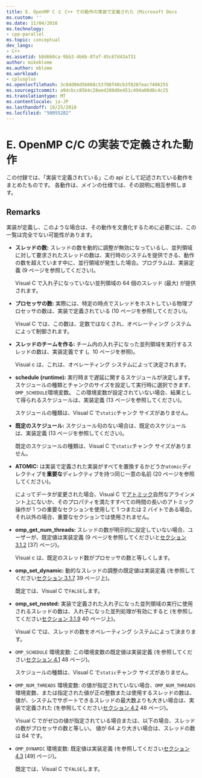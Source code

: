 ```yaml
---
title: E. OpenMP C と C++ での動作の実装で定義された |Microsoft Docs
ms.custom: ''
ms.date: 11/04/2016
ms.technology:
- cpp-parallel
ms.topic: conceptual
dev_langs:
- C++
ms.assetid: b8d660ca-9bb3-4b6b-87af-45c67d43a731
author: mikeblome
ms.author: mblome
ms.workload:
- cplusplus
ms.openlocfilehash: 3c0dd06d5b068c53708f40cb3f8287eac7406255
ms.sourcegitcommit: a9dcbcc85b4c28eed280d8e451c494a00d8c4c25
ms.translationtype: MT
ms.contentlocale: ja-JP
ms.lasthandoff: 10/25/2018
ms.locfileid: "50055282"
---
```

# <a name="e-implementation-defined-behaviors-in-openmp-cc"></a>E. OpenMP C/C の実装で定義された動作

この付録では、「実装で定義されている」この api として記述されている動作をまとめたものです。  各動作は、メインの仕様では、その説明に相互参照します。

## <a name="remarks"></a>Remarks

実装が定義し、このような場合は、その動作を文書化するために必要には、この一覧は完全でない可能性があります。

- **スレッドの数:** スレッドの数を動的に調整が無効になっているし、並列領域に対して要求されたスレッドの数は、実行時のシステムを提供できる、動作の数を超えています中に、並行領域が発生した場合。プログラムは、実装定義 (9 ページを参照してください)。

   Visual C で入れ子になっていない並列領域の 64 個のスレッド (最大) が提供されます。

- **プロセッサの数:** 実際には、特定の時点でスレッドをホストしている物理プロセッサの数は、実装で定義されている (10 ページを参照してください)。

   Visual C では、この数は、定数ではなくされ、オペレーティング システムによって制御されます。

- **スレッドのチームを作る:** チーム内の入れ子になった並列領域を実行するスレッドの数は、実装定義です (。10 ページを参照)。

   Visual c は、これは、オペレーティング システムによって決定されます。

- **schedule (runtime):** 実行時まで遅延に関するスケジュールが決定します。 スケジュールの種類とチャンクのサイズを設定して実行時に選択できます、`OMP_SCHEDULE`環境変数。 この環境変数が設定されていない場合、結果として得られるスケジュールは、実装定義 (13 ページを参照してください)。

   スケジュールの種類は、Visual C で`static`チャンク サイズがありません。

- **既定のスケジュール:** スケジュール句のない場合は、既定のスケジュールは、実装定義 (13 ページを参照してください)。

   既定のスケジュールの種類は、Visual C で`static`チャンク サイズがありません。

- **ATOMIC:** は実装で定義された実装がすべてを置換するかどうか`atomic`ディレクティブを**重要な**ディレクティブを持つ同じ一意の名前 (20 ページを参照してください)。

   によってデータが変更された場合、Visual C で[アトミック](../../parallel/openmp/reference/atomic.md)自然なアラインメント上にないか、そのプロパティを満たすすべての時間の長いのアトミック操作が 1 つの重要なセクションを使用して 1 つまたは 2 バイトである場合。 それ以外の場合、重要なセクションでは使用されません。

- **omp_get_num_threads:** スレッドの数が明示的に設定していない場合、ユーザーが、既定値は実装定義 (9 ページを参照してくださいと[セクション 3.1.2](../../parallel/openmp/3-1-2-omp-get-num-threads-function.md) [37] ページ)。

   Visual c は、既定のスレッド数がプロセッサの数と等しくします。

- **omp_set_dynamic:** 動的なスレッドの調整の既定値は実装定義 (を参照してください[セクション 3.1.7](../../parallel/openmp/3-1-7-omp-set-dynamic-function.md) 39 ページ上)。

   既定では、Visual C で`FALSE`します。

- **omp_set_nested:** 実装で定義された入れ子になった並列領域の実行に使用されるスレッドの数は、入れ子になった並列処理が有効にすると (を参照してください[セクション 3.1.9](../../parallel/openmp/3-1-9-omp-set-nested-function.md) 40 ページ上)。

   Visual C では、スレッドの数をオペレーティング システムによって決まります。

- `OMP_SCHEDULE` 環境変数: この環境変数の既定値は実装定義 (を参照してください[セクション 4.1](../../parallel/openmp/4-1-omp-schedule.md) 48 ページ)。

   スケジュールの種類は、Visual C で`static`チャンク サイズがありません。

- `OMP_NUM_THREADS` 環境変数: の値が指定されていない場合、`OMP_NUM_THREADS`環境変数、または指定された値が正の整数または使用するスレッドの数は、値が、システムでサポートできるスレッドの最大数よりも大きい場合は、実装で定義された (を参照してください[セクション 4.2](../../parallel/openmp/4-2-omp-num-threads.md) 48 ページ)。

   Visual C でがゼロの値が指定されている場合または、以下の場合、スレッドの数がプロセッサの数と等しい。  値が 64 より大きい場合は、スレッドの数は 64 です。

- `OMP_DYNAMIC` 環境変数: 既定値は実装定義 (を参照してください[セクション 4.3](../../parallel/openmp/4-3-omp-dynamic.md) [49] ページ)。

   既定では、Visual C で`FALSE`します。